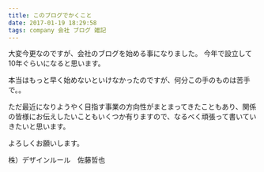 ```yaml
---
title: このブログでかくこと
date: 2017-01-19 18:29:58
tags: company 会社 ブログ 雑記
---
```


大変今更なのですが、会社のブログを始める事になりました。
今年で設立して10年ぐらいになると思います。

本当はもっと早く始めないといけなかったのですが、何分この手のものは苦手で。。

ただ最近になりようやく目指す事業の方向性がまとまってきたこともあり、関係の皆様にお伝えしたいこともいくつか有りますので、なるべく頑張って書いていきたいと思います。

よろしくお願いします。

株）デザインルール　佐藤哲也



